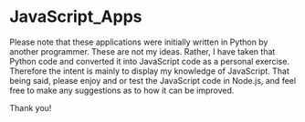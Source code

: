 # JavaScript_Apps

Please note that these applications were initially written in Python by another programmer.
These are not my ideas. 
Rather, I have taken that Python code and converted it into JavaScript code as a personal exercise. 
Therefore the intent is mainly to display my knowledge of JavaScript.
That being said, please enjoy and or test the JavaScript code in Node.js, and feel free to make any suggestions as to how it can be improved.

Thank you!
